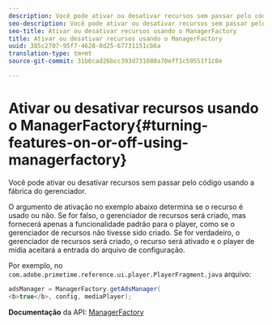 ```yaml
---
description: Você pode ativar ou desativar recursos sem passar pelo código usando a fábrica do gerenciador.
seo-description: Você pode ativar ou desativar recursos sem passar pelo código usando a fábrica do gerenciador.
seo-title: Ativar ou desativar recursos usando o ManagerFactory
title: Ativar ou desativar recursos usando o ManagerFactory
uuid: 385c2707-95f7-4628-8d25-67731151cb6a
translation-type: tm+mt
source-git-commit: 31b6cad26bcc393d731080a70eff1c59551f1c8e

---
```



# Ativar ou desativar recursos usando o ManagerFactory{#turning-features-on-or-off-using-managerfactory}

Você pode ativar ou desativar recursos sem passar pelo código usando a fábrica do gerenciador.

O argumento de ativação no exemplo abaixo determina se o recurso é usado ou não. Se for falso, o gerenciador de recursos será criado, mas fornecerá apenas a funcionalidade padrão para o player, como se o gerenciador de recursos não tivesse sido criado. Se for verdadeiro, o gerenciador de recursos será criado, o recurso será ativado e o player de mídia aceitará a entrada do arquivo de configuração.

Por exemplo, no `com.adobe.primetime.reference.ui.player.PlayerFragment.java` arquivo:

```java
adsManager = ManagerFactory.getAdsManager( 
<b>true</b>, config, mediaPlayer);
```

**Documentação** da API: [ManagerFactory](https://help.adobe.com/en_US/primetime/api/reference_implementation/android/javadoc/com/adobe/primetime/reference/manager/ManagerFactory.html)